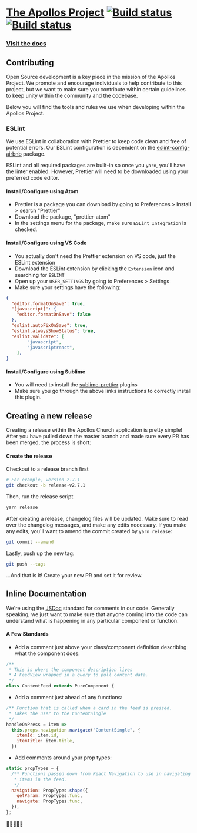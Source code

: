 # [The Apollos Project](https://apollosapp.io) [![Build status](https://build.appcenter.ms/v0.1/apps/7371d424-46b8-4202-9e79-46eafa64081a/branches/master/badge)](https://appcenter.ms) [![Build status](https://build.appcenter.ms/v0.1/apps/042a93dd-9ade-4695-9b41-8307c9acf4b9/branches/master/badge)](https://appcenter.ms)

### [Visit the docs](https://apollosapp.io/docs/install)

## Contributing

Open Source development is a key piece in the mission of the Apollos Project. We promote and encourage individuals to help contribute to this project, but we want to make sure you contribute within certain guidelines to keep unity within the community and the codebase.

Below you will find the tools and rules we use when developing within the Apollos Project.

### ESLint

We use ESLint in collaboration with Prettier to keep code clean and free of potential errors. Our ESLint configuration is dependent on the [eslint-config-airbnb](https://github.com/airbnb/javascript/tree/master/packages/eslint-config-airbnb) package.

ESLint and all required packages are built-in so once you `yarn`, you'll have the linter enabled. However, Prettier will need to be downloaded using your preferred code editor.

#### Install/Configure using Atom

- Prettier is a package you can download by going to Preferences > Install > search "Prettier"
- Download the package, "prettier-atom"
- In the settings menu for the package, make sure `ESLint Integration` is checked.

#### Install/Configure using VS Code

- You actually don't need the Prettier extension on VS code, just the ESLint extension
- Download the ESLint extension by clicking the `Extension` icon and searching for `ESLINT`
- Open up your `USER_SETTINGS` by going to Preferences > Settings
- Make sure your settings have the following:

```json
{
  "editor.formatOnSave": true,
  "[javascript]": {
    "editor.formatOnSave": false
  },
  "eslint.autoFixOnSave": true,
  "eslint.alwaysShowStatus": true,
  "eslint.validate": [
        "javascript",
        "javascriptreact",
    ],
}
```

#### Install/Configure using Sublime

- You will need to install the [sublime-prettier](https://github.com/danreeves/sublime-prettier) plugins
- Make sure you go through the above links instructions to correctly install this plugin.

## Creating a new release

Creating a release within the Apollos Church application is pretty simple! After you have pulled down the master branch and made sure every PR has been merged, the process is short:

#### Create the release

Checkout to a release branch first
```bash
# For example, version 2.7.1
git checkout -b release-v2.7.1
```

Then, run the release script
```bash
yarn release
```

After creating a release, changelog files will be updated. Make sure to read over the changelog messages, and make any edits necessary. If you make any edits, you'll want to amend the commit created by `yarn release`:

```bash
git commit --amend
```

Lastly, push up the new tag:

```bash
git push --tags
```

...And that is it! Create your new PR and set it for review.

## Inline Documentation

We're using the [JSDoc](http://usejsdoc.org/index.html) standard for comments in our code. Generally speaking, we just want to make
sure that anyone coming into the code can understand what is happening in any particular component or function.

#### A Few Standards

- Add a comment just above your class/component definition describing what the component does:

```javascript
/**
 * This is where the component description lives
 * A FeedView wrapped in a query to pull content data.
 */
class ContentFeed extends PureComponent {
```

- Add a comment just ahead of any functions:

```javascript
/** Function that is called when a card in the feed is pressed.
 * Takes the user to the ContentSingle
 */
handleOnPress = item =>
  this.props.navigation.navigate("ContentSingle", {
    itemId: item.id,
    itemTitle: item.title,
  })
```

- Add comments around your prop types:

```javascript
static propTypes = {
  /** Functions passed down from React Navigation to use in navigating to/from
   * items in the feed.
   */
  navigation: PropTypes.shape({
    getParam: PropTypes.func,
    navigate: PropTypes.func,
  }),
};
```

🍕🍕🍕🍕🍕
